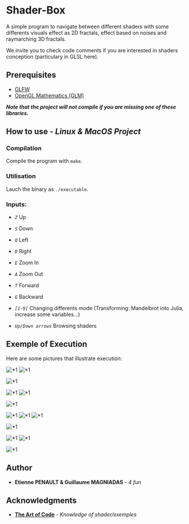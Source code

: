# Shader-Box
A simple program to navigate between different shaders with some differents visuals effect as 2D fractals, effect based on noises and raymarching 3D fractals.

We invite you to check code comments if you are interested in shaders conception (particulary in GLSL here).

## Prerequisites

- [GLFW](https://www.glfw.org/)
- [OpenGL Mathematics (GLM)](https://glm.g-truc.net/0.9.9/index.html)
  
***Note that the project will not compile if you are missing one of these libraries.***

## How to use - *Linux & MacOS Project*

### Compilation

Compile the program with ```make```.

### Utilisation

Lauch the binary as ```./executable```.

### Inputs:

- *```Z```* Up
- *```S```* Down
- *```Q```* Left
- *```D```* Right
- *```E```* Zoom In
- *```A```* Zoom Out
- *```T```* Forward
- *```G```* Backward
- *```[1-9]```* Changing differents mode (Transforming: Mandelbrot into Julia, increase some variables...)


- *```Up/Down arrows```* Browsing shaders


## Exemple of Execution

Here are some pictures that illustrate execution:

![*1](https://github.com/Magn3t1/Shader-Box/blob/master/screen/1.png)
![*1](https://github.com/Magn3t1/Shader-Box/blob/master/screen/2.png)

![*1](https://github.com/Magn3t1/Shader-Box/blob/master/screen/7.png)

![*1](https://github.com/Magn3t1/Shader-Box/blob/master/screen/11.png)
![*1](https://github.com/Magn3t1/Shader-Box/blob/master/screen/12.png)


![*1](https://github.com/Magn3t1/Shader-Box/blob/master/screen/6.png)

![*1](https://github.com/Magn3t1/Shader-Box/blob/master/screen/4.png)
![*1](https://github.com/Magn3t1/Shader-Box/blob/master/screen/13.png)
![*1](https://github.com/Magn3t1/Shader-Box/blob/master/screen/5.png)

![*1](https://github.com/Magn3t1/Shader-Box/blob/master/screen/8.png)

![*1](https://github.com/Magn3t1/Shader-Box/blob/master/screen/10.png)
![*1](https://github.com/Magn3t1/Shader-Box/blob/master/screen/3.png)

![*1](https://github.com/Magn3t1/Shader-Box/blob/master/screen/9.png)

## Author

* **Etienne PENAULT & Guillaume MAGNIADAS** - *4 fun*

## Acknowledgments

* **[The Art of Code](https://www.youtube.com/channel/UCcAlTqd9zID6aNX3TzwxJXg)** - *Knowledge of shader/exemples*
